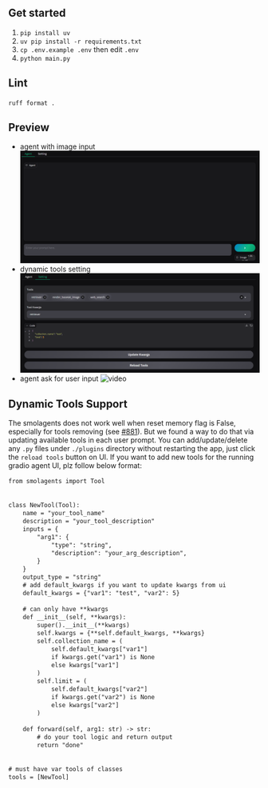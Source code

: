 ## Get started

1. `pip install uv`
2. `uv pip install -r requirements.txt`
3. `cp .env.example .env` then edit `.env`
4. `python main.py`

## Lint
`ruff format .`

## Preview

- agent with image input
    ![image](agent.png)
- dynamic tools setting
    ![image](tools.png)
- agent ask for user input
    ![video](user_input_demo.gif)

## Dynamic Tools Support

The smolagents does not work well when reset memory flag is False, especially for tools removing (see [#881](https://github.com/huggingface/smolagents/issues/881)).
But we found a way to do that via updating available tools in each user prompt.
You can add/update/delete any `.py` files under `./plugins` directory without restarting the app, just 
click the `reload tools` button on UI.
If you want to add new tools for the running gradio agent UI, plz follow below format:
```
from smolagents import Tool


class NewTool(Tool):
    name = "your_tool_name"
    description = "your_tool_description"
    inputs = {
        "arg1": {
            "type": "string",
            "description": "your_arg_description",
        }
    }
    output_type = "string"
    # add default_kwargs if you want to update kwargs from ui
    default_kwargs = {"var1": "test", "var2": 5}
    
    # can only have **kwargs
    def __init__(self, **kwargs):
        super().__init__(**kwargs)
        self.kwargs = {**self.default_kwargs, **kwargs}
        self.collection_name = (
            self.default_kwargs["var1"]
            if kwargs.get("var1") is None
            else kwargs["var1"]
        )
        self.limit = (
            self.default_kwargs["var2"]
            if kwargs.get("var2") is None
            else kwargs["var2"]
        )

    def forward(self, arg1: str) -> str:
        # do your tool logic and return output
        return "done"


# must have var tools of classes
tools = [NewTool]
```
